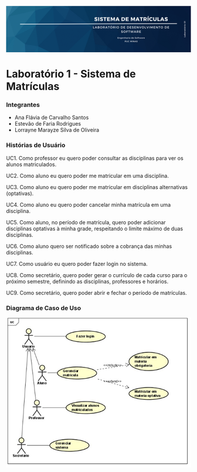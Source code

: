 <div>
<img alt="Guthub Banner" src="https://github.com/lorraynemarayze/lab1_sis_matriculas/blob/main/Documents/GitHub-Banner.png"/>
</div>
    
# Laboratório 1 - Sistema de Matrículas 

### Integrantes
- Ana Flávia de Carvalho Santos
- Estevão de Faria Rodrigues
- Lorrayne Marayze Silva de Oliveira


### Histórias de Usuário

UC1. Como professor eu quero poder consultar as disciplinas para ver os alunos matriculados.

UC2. Como aluno eu quero poder me matricular em uma disciplina.

UC3. Como aluno eu quero poder me matricular em disciplinas alternativas (optativas).

UC4. Como aluno eu quero poder cancelar minha matrícula em uma disciplina.

UC5. Como aluno, no período de matrícula, quero poder adicionar disciplinas optativas à minha grade, respeitando o limite máximo de duas disciplinas.

UC6. Como aluno quero ser notificado sobre a cobrança das minhas disciplinas.

UC7. Como usuário eu quero poder fazer login no sistema.

UC8.  Como secretário, quero poder gerar o currículo de cada curso para o próximo semestre, definindo as disciplinas, professores e horários.

UC9. Como secretário, quero poder abrir e fechar o período de matrículas.

### Diagrama de Caso de Uso
<div>
    <img alt="Diagrama de caso de uso" src="https://github.com/lorraynemarayze/lab1_sis_matriculas/blob/main/Documents/UCDiagram%20v2.jpg"/>
</div>
